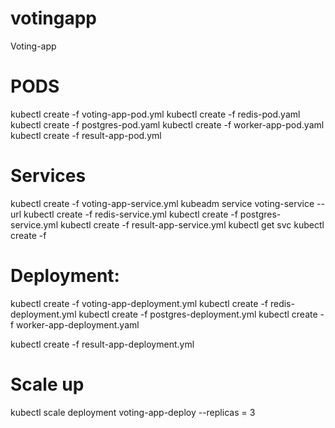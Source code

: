 # votingapp
Voting-app

# PODS

kubectl create -f voting-app-pod.yml 
kubectl create -f redis-pod.yaml 
kubectl create -f postgres-pod.yaml
kubectl create -f worker-app-pod.yaml 
kubectl create -f result-app-pod.yml 

# Services 

kubectl create -f voting-app-service.yml 
kubeadm service voting-service --url
kubectl create -f redis-service.yml 
kubectl create -f postgres-service.yml 
kubectl create -f result-app-service.yml 
kubectl get svc
kubectl create -f 

# Deployment:
kubectl create -f voting-app-deployment.yml
kubectl create -f redis-deployment.yml
kubectl create -f postgres-deployment.yml
kubectl create -f  worker-app-deployment.yaml

kubectl create -f  result-app-deployment.yml

# Scale up
kubectl scale deployment voting-app-deploy --replicas = 3
